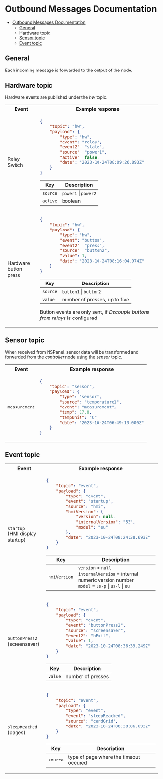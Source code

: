 # Outbound Messages Documentation

-   [Outbound Messages Documentation](#outbound-messages-documentation)
    -   [General](#general)
    -   [Hardware topic](#hardware-topic)
    -   [Sensor topic](#sensor-topic)
    -   [Event topic](#event-topic)

## General

Each incoming message is forwarded to the output of the node.

## Hardware topic

Hardware events are published under the _hw_ topic.

<table>
<tr>
<th>Event</th>
<th>Example response</th>
</tr>
<tr>
<td>Relay Switch</td>
<td>

```json
{
    "topic": "hw",
    "payload": {
        "type": "hw",
        "event": "relay",
        "event2": "state",
        "source": "power1",
        "active": false,
        "date": "2023-10-24T08:09:26.893Z"
    }
}
```

| Key      | Description          |
| -------- | -------------------- |
| `source` | `power1` \| `power2` |
| `active` | boolean              |

</td>
</tr>
<tr>
<td>Hardware button press</td>
<td>

```json
{
    "topic": "hw",
    "payload": {
        "type": "hw",
        "event": "button",
        "event2": "press",
        "source": "button2",
        "value": 1,
        "date": "2023-10-24T08:16:04.974Z"
    }
}
```

| Key      | Description                   |
| -------- | ----------------------------- |
| `source` | `button1` \| `button2`        |
| `value`  | number of presses, up to five |

Button events are only sent, if _Decouple buttons from relays_ is configured.

</td>
</tr>
</table>

## Sensor topic

When received from NSPanel, sensor data will be transformed and forwarded from the _controller_ node using the _sensor_ topic.

<table>
<tr>
<th>Event</th>
<th>Example response</th>
</tr>
<tr>
<td> <code>measurement</code></td>
<td>

```json
{
    "topic": "sensor",
    "payload": {
        "type": "sensor",
        "source": "temperature1",
        "event": "measurement",
        "temp": 17.8,
        "tempUnit": "C",
        "date": "2023-10-24T06:49:13.000Z"
    }
}
```

</td>
</tr>
</table>

## Event topic

<table>
<tr>
<th>Event</th>
<th>Example response</th>
</tr>
<tr>
<td>
 <code>startup</code> <br>(HMI display startup)</td>
<td>

```json
{
    "topic": "event",
    "payload": {
        "type": "event",
        "event": "startup",
        "source": "hmi",
        "hmiVersion": {
            "version": null,
            "internalVersion": "53",
            "model": "eu"
        },
        "date": "2023-10-24T08:24:38.693Z"
    }
}
```

| Key          | Description                                                                                                       |
| ------------ | ----------------------------------------------------------------------------------------------------------------- |
| `hmiVersion` | `version` = `null`<br> `internalVersion` = internal numeric version number<br> `model` = `us-p` \| `us-l` \| `eu` |

</td>
</tr>
<tr>
<td><code>buttonPress2</code><br>(screensaver)</td>
<td>

```json
{
    "topic": "event",
    "payload": {
        "type": "event",
        "event": "buttonPress2",
        "source": "screensaver",
        "event2": "bExit",
        "value": 1,
        "date": "2023-10-24T08:36:39.249Z"
    }
}
```

| Key     | Description       |
| ------- | ----------------- |
| `value` | number of presses |

</td>
</tr>

<tr>
<td><code>sleepReached</code><br>(pages)</td>
<td>

```json
{
    "topic": "event",
    "payload": {
        "type": "event",
        "event": "sleepReached",
        "source": "cardGrid",
        "date": "2023-10-24T08:38:06.693Z"
    }
}
```

| Key      | Description                            |
| -------- | -------------------------------------- |
| `source` | type of page where the timeout occured |

</td>
</tr>

</table>
